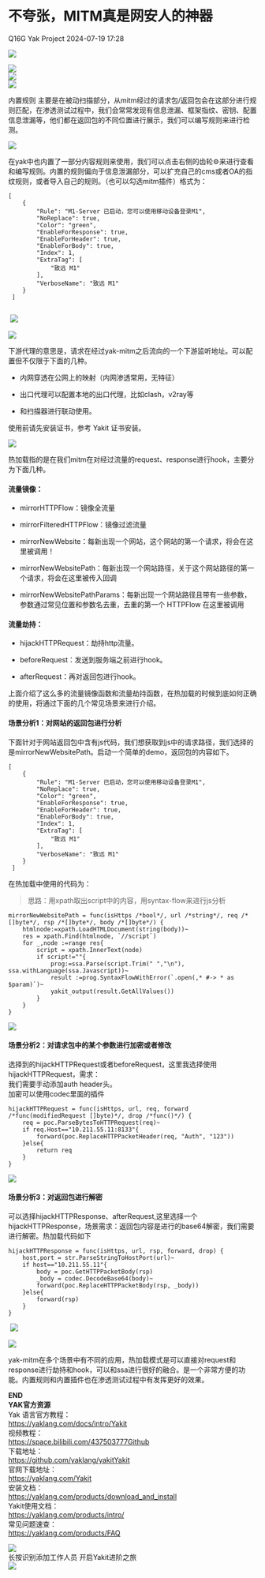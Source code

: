 #  不夸张，MITM真是网安人的神器   
Q16G  Yak Project   2024-07-19 17:28  
  
![](/articles/wechat2md-57d4b38fb5fac67b077017855ed50c43.gif)  
  
![](/articles/wechat2md-03d98d951f4627887508345df64f47a7.png)  
![](/articles/wechat2md-eeb9db18f654c38ee264fee22d4bc08e.png)  
![](/articles/wechat2md-52339620690b57bffc7cedac4ec32940.png)  
  
内置规则 主要是在被动扫描部分，从mitm经过的请求包/返回包会在这部分进行规则匹配，在渗透测试过程中，我们会常常发现有信息泄漏、框架指纹、密钥、配置信息泄漏等，他们都在返回包的不同位置进行展示，我们可以编写规则来进行检测。  
  
  
![](/articles/wechat2md-ba8f7939d3cae8341f9331feb45a4667.png)  
  
在yak中也内置了一部分内容规则来使用，我们可以点击右侧的齿轮⚙️来进行查看和编写规则。内置的规则偏向于信息泄漏部分，可以扩充自己的cms或者OA的指纹规则，或者导入自己的规则。（也可以勾选mitm插件）格式为：  
  
```
[
    {
        "Rule": "M1-Server 已启动，您可以使用移动设备登录M1",
        "NoReplace": true,
        "Color": "green",
        "EnableForResponse": true,
        "EnableForHeader": true,
        "EnableForBody": true,
        "Index": 1,
        "ExtraTag": [
            "致远 M1"
        ],
        "VerboseName": "致远 M1"
    }
 ]
 
```  
  
 ![](/articles/wechat2md-bf2fb9bfa74053756ce830cf70eff089.png)  
  
![](/articles/wechat2md-f7126ff220d643dd58910df75c410972.png)  
  
下游代理的意思是，请求在经过yak-mitm之后流向的一个下游监听地址。可以配置但不仅限于下面的几种。  
- 内网穿透在公网上的映射（内网渗透常用，无特征）  
  
- 出口代理可以配置本地的出口代理，比如clash，v2ray等  
  
- 和扫描器进行联动使用。  
  
使用前请先安装证书，参考 Yakit 证书安装。  
  
![](/articles/wechat2md-9d34e9981c58280c66538f77dca2b960.png)  
  
热加载指的是在我们mitm在对经过流量的request、response进行hook，主要分为下面几种。  
  
#### 流量镜像：  
- mirrorHTTPFlow：镜像全流量  
  
- mirrorFilteredHTTPFlow：镜像过滤流量  
  
- mirrorNewWebsite：每新出现一个网站，这个网站的第一个请求，将会在这里被调用！  
  
- mirrorNewWebsitePath：每新出现一个网站路径，关于这个网站路径的第一个请求，将会在这里被传入回调  
  
- mirrorNewWebsitePathParams：每新出现一个网站路径且带有一些参数，参数通过常见位置和参数名去重，去重的第一个 HTTPFlow 在这里被调用  
  
####   
#### 流量劫持：  
- hijackHTTPRequest：劫持http流量。  
  
- beforeRequest：发送到服务端之前进行hook。  
  
- afterRequest：再对返回包进行hook。  
  
上面介绍了这么多的流量镜像函数和流量劫持函数，在热加载的时候到底如何正确的使用，将通过下面的几个常见场景来进行介绍。  
  
#### 场景分析1：对网站的返回包进行分析  
  
下面针对于网站返回包中含有js代码，我们想获取到js中的请求路径，我们选择的是mirrorNewWebsitePath。启动一个简单的demo，返回包的内容如下。  
```
[
    {
        "Rule": "M1-Server 已启动，您可以使用移动设备登录M1",
        "NoReplace": true,
        "Color": "green",
        "EnableForResponse": true,
        "EnableForHeader": true,
        "EnableForBody": true,
        "Index": 1,
        "ExtraTag": [
            "致远 M1"
        ],
        "VerboseName": "致远 M1"
    }
 ]
```  
  
在热加载中使用的代码为：  
> 思路：用xpath取出script中的内容，用syntax-flow来进行js分析  
  
```
mirrorNewWebsitePath = func(isHttps /*bool*/, url /*string*/, req /*[]byte*/, rsp /*[]byte*/, body /*[]byte*/) {
    htmlnode:=xpath.LoadHTMLDocument(string(body))~
    res = xpath.Find(htmlnode, `//script`)
    for _,node :=range res{
        script = xpath.InnerText(node)
        if script!=""{
            prog:=ssa.Parse(script.Trim(" ","\n"), ssa.withLanguage(ssa.Javascript))~
            result :=prog.SyntaxFlowWithError(`.open(,* #-> * as $param)`)~
            yakit_output(result.GetAllValues())
        }
    }
}
```  
  
![](/articles/wechat2md-71d2db1486ce11ceb105c572b7b5a002.png)    
#### 场景分析2：对请求包中的某个参数进行加密或者修改  
  
选择到的hijackHTTPRequest或者beforeRequest，这里我选择使用hijackHTTPRequest，需求：  
我们需要手动添加auth header头。  
加密可以使用codec里面的插件  
```
hijackHTTPRequest = func(isHttps, url, req, forward /*func(modifiedRequest []byte)*/, drop /*func()*/) {
    req = poc.ParseBytesToHTTPRequest(req)~
    if req.Host=="10.211.55.11:8133"{
        forward(poc.ReplaceHTTPPacketHeader(req, "Auth", "123"))
    }else{
        return req
    }
}
```  
  
![](/articles/wechat2md-e4825069175b6429c3ec7d442f229248.png)  
  
#### 场景分析3：对返回包进行解密  
  
可以选择hijackHTTPResponse、afterRequest,这里选择一个hijackHTTPResponse，场景需求：返回包内容是进行的base64解密，我们需要进行解密。热加载代码如下  
```
hijackHTTPResponse = func(isHttps, url, rsp, forward, drop) {
    host,port = str.ParseStringToHostPort(url)~
    if host=="10.211.55.11"{
        body = poc.GetHTTPPacketBody(rsp)
        _body = codec.DecodeBase64(body)~
        forward(poc.ReplaceHTTPPacketBody(rsp, _body))
    }else{
        forward(rsp)
    }
}

```  
  
 ![](/articles/wechat2md-385a5b95f0c3e91daef7dbd7038458f1.png)  
  
  
![](/articles/wechat2md-7886ea743a45bf3367c512f279ab6c3d.png)  
  
yak-mitm在多个场景中有不同的应用，热加载模式是可以直接对request和response进行劫持和hook，可以和ssa进行很好的融合。是一个非常方便的功能。内置规则和内置插件也在渗透测试过程中有发挥更好的效果。  
  
  
**END**  
**YAK官方资源**  
Yak 语言官方教程：  
https://yaklang.com/docs/intro/Yakit   
视频教程：  
https://space.bilibili.com/437503777Github  
下载地址：  
https://github.com/yaklang/yakitYakit  
官网下载地址：  
https://yaklang.com/Yakit  
安装文档：  
https://yaklang.com/products/download_and_install  
Yakit使用文档：  
https://yaklang.com/products/intro/  
常见问题速查：  
https://yaklang.com/products/FAQ  
  
![](/articles/wechat2md-85062b6e6c63b9d9d17d1e2a5ca2ec01.other)  
长按识别添加工作人员
开启Yakit进阶之旅  
![](/articles/wechat2md-14665f86963c7c123b43378ebc55bb0f.other)
  
  
